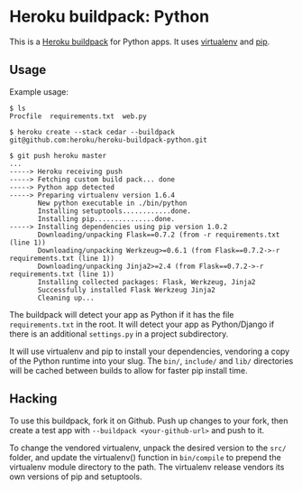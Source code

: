 Heroku buildpack: Python
========================

This is a [Heroku buildpack](http://devcenter.heroku.com/articles/buildpacks) for Python apps.
It uses [virtualenv](http://www.virtualenv.org/) and [pip](http://www.pip-installer.org/).

Usage
-----

Example usage:

    $ ls
    Procfile  requirements.txt  web.py

    $ heroku create --stack cedar --buildpack git@github.com:heroku/heroku-buildpack-python.git

    $ git push heroku master
    ...
    -----> Heroku receiving push
    -----> Fetching custom build pack... done
    -----> Python app detected
    -----> Preparing virtualenv version 1.6.4
           New python executable in ./bin/python
           Installing setuptools............done.
           Installing pip...............done.
    -----> Installing dependencies using pip version 1.0.2
           Downloading/unpacking Flask==0.7.2 (from -r requirements.txt (line 1))
           Downloading/unpacking Werkzeug>=0.6.1 (from Flask==0.7.2->-r requirements.txt (line 1))
           Downloading/unpacking Jinja2>=2.4 (from Flask==0.7.2->-r requirements.txt (line 1))
           Installing collected packages: Flask, Werkzeug, Jinja2
           Successfully installed Flask Werkzeug Jinja2
           Cleaning up...

The buildpack will detect your app as Python if it has the file `requirements.txt` in the root. It will detect your app as Python/Django if there is an additional `settings.py` in a project subdirectory.

It will use virtualenv and pip to install your dependencies, vendoring a copy of the Python runtime into your slug.  The `bin/`, `include/` and `lib/` directories will be cached between builds to allow for faster pip install time.

Hacking
-------

To use this buildpack, fork it on Github.  Push up changes to your fork, then create a test app with `--buildpack <your-github-url>` and push to it.

To change the vendored virtualenv, unpack the desired version to the `src/` folder, and update the virtualenv() function in `bin/compile` to prepend the virtualenv module directory to the path. The virtualenv release vendors its own versions of pip and setuptools.

